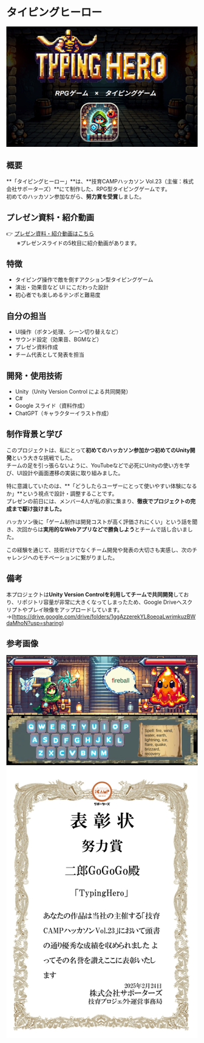 # タイピングヒーロー

![プレイ画面](title.png)

## 概要

**「タイピングヒーロー」**は、**技育CAMPハッカソン Vol.23（主催：株式会社サポーターズ）**にて制作した、RPG型タイピングゲームです。  
初めてのハッカソン参加ながら、**努力賞を受賞**しました。

## プレゼン資料・紹介動画

👉 [プレゼン資料・紹介動画はこちら](https://docs.google.com/presentation/d/1sltSnanSDDQJQiWUmmAtSSk92EcbNvtpqkchCCC729k/edit?usp=sharing)  
　　※プレゼンスライドの5枚目に紹介動画があります。
## 特徴

- タイピング操作で敵を倒すアクション型タイピングゲーム  
- 演出・効果音など UI にこだわった設計  
- 初心者でも楽しめるテンポと難易度  

## 自分の担当

- UI操作（ボタン処理、シーン切り替えなど）
- サウンド設定（効果音、BGMなど）  
- プレゼン資料作成  
- チーム代表として発表を担当  

## 開発・使用技術

- Unity（Unity Version Control による共同開発）  
- C#  
- Google スライド（資料作成）  
- ChatGPT（キャラクターイラスト作成）  

## 制作背景と学び

このプロジェクトは、私にとって**初めてのハッカソン参加かつ初めてのUnity開発**という大きな挑戦でした。  
チームの足を引っ張らないように、YouTubeなどで必死にUnityの使い方を学び、UI設計や画面遷移の実装に取り組みました。

特に意識していたのは、**「どうしたらユーザーにとって使いやすい体験になるか」**という視点で設計・調整することです。  
プレゼンの前日には、メンバー4人が私の家に集まり、**徹夜でプロジェクトの完成まで駆け抜けました。**

ハッカソン後に「ゲーム制作は開発コストが高く評価されにくい」という話を聞き、次回からは**実用的なWebアプリなどで勝負しよう**とチームで話し合いました。

この経験を通じて、技術だけでなくチーム開発や発表の大切さも実感し、次のチャレンジへのモチベーションに繋がりました。

## 備考

本プロジェクトは**Unity Version Controlを利用してチームで共同開発**しており、リポジトリ容量が非常に大きくなってしまったため、Google Driveへスクリプトやプレイ映像をアップロードしています。
→(https://drive.google.com/drive/folders/1ggAzzerekYL8oeoaLwrimkuzBWdaMhoN?usp=sharing)

## 参考画像
![プレイ画面](battlescene.png)  
![表彰状](表彰状.png)
